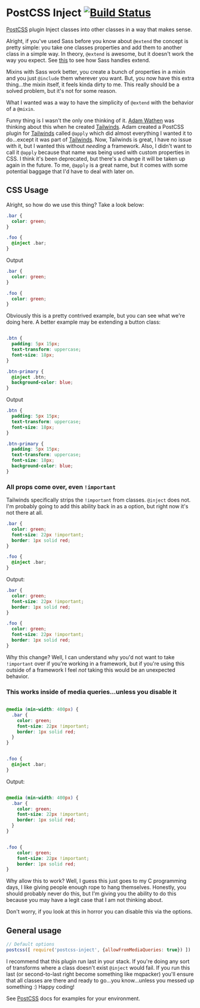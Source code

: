 # PostCSS Inject [![Build Status][ci-img]][ci]

[PostCSS] plugin Inject classes into other classes in a way that makes sense.

[PostCSS]: https://github.com/postcss/postcss
[ci-img]:  https://travis-ci.org/JoeCianflone/postcss-inject.svg
[ci]:      https://travis-ci.org/JoeCianflone/postcss-inject

Alright, if you've used Sass before you know about `@extend` the concept is pretty simple: you take one classes properties and add them to another class in a simple way. In theory, `@extend` is awesome, but it doesn't work the way you expect. See [this](https://www.sassmeister.com/gist/3ff2cf9f8f676f36bc4a07fe8b724fcb) to see how Sass handles extend.

Mixins with Sass work better, you create a bunch of properties in a mixin and you just `@include` them wherever you want. But, you now have this extra thing...the mixin itself, it feels kinda dirty to me. This really should be a solved problem, but it's not for some reason.

What I wanted was a way to have the simplicity of `@extend` with the behavior of a `@mixin`.

Funny thing is I wasn't the only one thinking of it. [Adam Wathen](https://github.com/adamwathan) was thinking about this when he created [Tailwinds](https://tailwindcss.com/). Adam created a PostCSS plugin for [Tailwinds](https://tailwindcss.com/) called `@apply` which did almost everything I wanted it to do...except it was part of [Tailwinds](https://tailwindcss.com/). Now, Tailwinds is great, I have no issue with it, but I wanted this without *needing* a framework. Also, I didn't want to call it `@apply` because that name was being used with custom properties in CSS. I think it's been deprecated, but there's a change it will be taken up again in the future. To me, `@apply` is a great name, but it comes with some potential baggage that I'd have to deal with later on.


## CSS Usage

Alright, so how do we use this thing? Take a look below:

```css
.bar {
  color: green;
}

.foo {
  @inject .bar;
}
```

Output

```css
.bar {
  color: green;
}

.foo {
  color: green;
}
```

Obviously this is a pretty contrived example, but you can see what we're doing here. A better example may be extending a button class:

```css

.btn {
  padding: 5px 15px;
  text-transform: uppercase;
  font-size: 18px;
}

.btn-primary {
  @inject .btn;
  background-color: blue;
}
```

Output

```css
.btn {
  padding: 5px 15px;
  text-transform: uppercase;
  font-size: 18px;
}

.btn-primary {
  padding: 5px 15px;
  text-transform: uppercase;
  font-size: 18px;
  background-color: blue;
}
```

### All props come over, even `!important`

Tailwinds specifically strips the `!important` from classes. `@inject` does not. I'm probably going to add this ability back in as a option, but right now it's not there at all.

```css
.bar {
  color: green;
  font-size: 22px !important;
  border: 1px solid red;
}

.foo {
  @inject .bar;
}
```

Output:

```css
.bar {
  color: green;
  font-size: 22px !important;
  border: 1px solid red;
}

.foo {
  color: green;
  font-size: 22px !important;
  border: 1px solid red;
}
```

Why this change? Well, I can understand why you'd not want to take `!important` over if you're working in a framework, but if you're using this outside of a framework I feel *not* taking this would be an unexpected behavior.

### This works inside of media queries...unless you disable it

```css

@media (min-width: 400px) {
  .bar {
    color: green;
    font-size: 22px !important;
    border: 1px solid red;
  }
}


.foo {
  @inject .bar;
}
```

Output:

```css

@media (min-width: 400px) {
  .bar {
    color: green;
    font-size: 22px !important;
    border: 1px solid red;
  }
}


.foo {
    color: green;
    font-size: 22px !important;
    border: 1px solid red;
}
```

Why allow this to work? Well, I guess this just goes to my C programming days, I like giving people enough rope to hang themselves. Honestly, you should probably never do this, but I'm giving you the ability to do this because you may have a legit case that I am not thinking about.

Don't worry, if you look at this in horror you can disable this via the options.

## General usage

```js
// Default options
postcss([ require('postcss-inject', {allowFromMediaQueries: true}) ])
```

I recommend that this plugin run last in your stack. If you're doing any sort of transforms where a class doesn't exist `@inject` would fail. If you run this last (or second-to-last right become something like mqpacker) you'll ensure that all classes are there and ready to go...you know...unless you messed up something :) Happy coding!


See [PostCSS] docs for examples for your environment.
